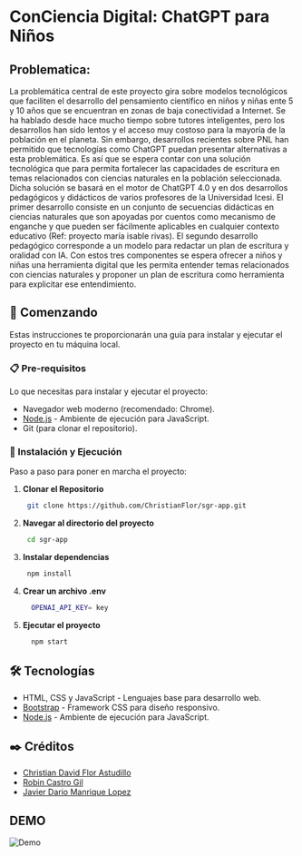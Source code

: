 # ConCiencia Digital: ChatGPT para Niños

## Problematica:

La problemática central de este proyecto gira sobre modelos tecnológicos que faciliten el desarrollo del pensamiento científico en niños y niñas ente 5 y 10 años  que se encuentran en zonas de baja conectividad a Internet. Se ha hablado desde hace mucho tiempo sobre tutores inteligentes, pero los desarrollos han sido lentos y el acceso muy costoso para la mayoría de la población en el planeta. Sin embargo, desarrollos recientes sobre PNL han permitido que tecnologías como ChatGPT puedan presentar alternativas a esta problemática. Es así que se espera contar con una solución tecnológica que para permita fortalecer las capacidades de escritura en temas relacionados con ciencias naturales en la población seleccionada. Dicha solución se basará en el motor de ChatGPT 4.0 y en dos desarrollos pedagógicos y didácticos de varios profesores de la Universidad Icesi. El primer desarrollo consiste en un conjunto de secuencias didácticas en ciencias naturales que son apoyadas por cuentos como mecanismo de enganche y que pueden ser fácilmente aplicables en cualquier contexto educativo (Ref: proyecto maría isable rivas). El segundo desarrollo pedagógico corresponde a un modelo para redactar un plan de escritura y oralidad con IA. Con estos tres componentes se espera ofrecer a niños y niñas una herramienta digital que les permita entender temas relacionados con ciencias naturales y proponer un plan de escritura como herramienta para explicitar ese entendimiento.

## 🚀 Comenzando

Estas instrucciones te proporcionarán una guía para instalar y ejecutar el proyecto en tu máquina local.

### 📋 Pre-requisitos

Lo que necesitas para instalar y ejecutar el proyecto:

- Navegador web moderno (recomendado: Chrome).
- [Node.js](https://nodejs.org/) - Ambiente de ejecución para JavaScript.
- Git (para clonar el repositorio).

### 🔧 Instalación y Ejecución

Paso a paso para poner en marcha el proyecto:

1. **Clonar el Repositorio**
   ```bash
    git clone https://github.com/ChristianFlor/sgr-app.git
   ```
3. **Navegar al directorio del proyecto**
   ```bash
    cd sgr-app
   ```
5. **Instalar dependencias**
   ```bash
    npm install
   ```
7. **Crear un archivo .env**
   ```bash
     OPENAI_API_KEY= key 
   ```
9. **Ejecutar el proyecto**
    ```bash
      npm start
    ```
   
## 🛠️ Tecnologías

- HTML, CSS y JavaScript - Lenguajes base para desarrollo web.
- [Bootstrap](https://getbootstrap.com/) - Framework CSS para diseño responsivo.
- [Node.js](https://nodejs.org/) - Ambiente de ejecución para JavaScript.
   

## ✒️ Créditos
+ [Christian David Flor Astudillo](https://github.com/ChristianFlor "Christian Flor")
+ [Robin Castro Gil ](https://scholar.google.ca/citations?user=yjRyd6gAAAAJ&hl=en "Robin Castro Gil")
+ [Javier Dario Manrique Lopez](https://github.com/ChristianFlor "Javier Manrique")

## DEMO
![Demo](demosgr.gif)
